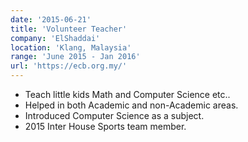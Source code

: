 ```yaml
---
date: '2015-06-21'
title: 'Volunteer Teacher'
company: 'ElShaddai'
location: 'Klang, Malaysia'
range: 'June 2015 - Jan 2016'
url: 'https://ecb.org.my/'
---
```


- Teach little kids Math and Computer Science etc..
- Helped in both Academic and non-Academic areas.
- Introduced Computer Science as a subject.
- 2015 Inter House Sports team member.
